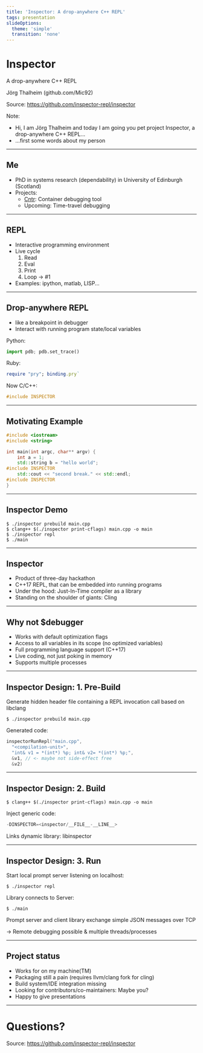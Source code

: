 ```yaml
---
title: 'Inspector: A drop-anywhere C++ REPL'
tags: presentation
slideOptions:
  theme: 'simple'
  transition: 'none'
---
```


# Inspector

A drop-anywhere C++ REPL

Jörg Thalheim (github.com/Mic92)

Source: https://github.com/inspector-repl/inspector

Note:
- Hi, I am Jörg Thalheim and today I am going you pet project Inspector, a drop-anywhere C++ REPL...
- ...first some words about my person

---

## Me

- PhD in systems research (dependability) in University of Edinburgh (Scotland)
- Projects:
    - [Cntr](https://github.com/Mic92/cntr): Container debugging tool
    - Upcoming: Time-travel debugging

---

## REPL

- Interactive programming environment
- Live cycle
  1. Read
  2. Eval
  3. Print
  4. Loop -> #1
- Examples: ipython, matlab, LISP...

---

## Drop-anywhere REPL 

- like a breakpoint in debugger
- Interact with running program state/local variables

Python:

```python
import pdb; pdb.set_trace()
```

Ruby:

```ruby
require "pry"; binding.pry`
```

Now C/C++:

```c++
#include INSPECTOR
```

---

## Motivating Example

```cpp
#include <iostream>
#include <string>

int main(int argc, char** argv) {
    int a = 1;
    std::string b = "hello world";
#include INSPECTOR
    std::cout << "second break." << std::endl;
#include INSPECTOR
}
```

---

## Inspector Demo

```console
$ ./inspector prebuild main.cpp 
$ clang++ $(./inspector print-cflags) main.cpp -o main 
$ ./inspector repl
$ ./main
```

---

## Inspector

- Product of three-day hackathon
- C++17 REPL, that can be embedded into running programs
- Under the hood: Just-In-Time compiler as a library
- Standing on the shoulder of giants: Cling

---

## Why not $debugger

- Works with default optimization flags
- Access to all variables in its scope (no optimized variables)
- Full programming language support (C++17)
- Live coding, not just poking in memory
- Supports multiple processes

---

## Inspector Design: 1. Pre-Build

Generate hidden header file containing a REPL invocation call based on libclang

```console
$ ./inspector prebuild main.cpp
```

Generated code:

```c++
inspectorRunRepl("main.cpp",
  "<compilation-unit>",
  "int& v1 = *(int*) %p; int& v2= *(int*) %p;", 
  &v1, // <- maybe not side-effect free
  &v2)
```

---

## Inspector Design: 2. Build

```console
$ clang++ $(./inspector print-cflags) main.cpp -o main
```

Inject generic code:
```c
-DINSPECTOR=<inspector/__FILE__-__LINE__>
```

Links dynamic library: libinspector

---

## Inspector Design: 3. Run

Start local prompt server listening on localhost:
```console
$ ./inspector repl
```

Library connects to Server:
```console
$ ./main
```

Prompt server and client library exchange simple JSON messages over TCP

→ Remote debugging possible & multiple threads/processes

---

## Project status

- Works for on my machine(TM)
- Packaging still a pain (requires llvm/clang fork for cling)
- Build system/IDE integration missing
- Looking for contributors/co-maintainers: Maybe you?
- Happy to give presentations

---

# Questions?

Source: https://github.com/inspector-repl/inspector
